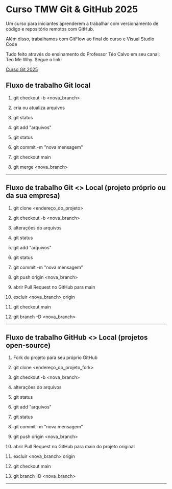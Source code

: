 # Curso TMW Git & GitHub 2025

Um curso para iniciantes aprenderem a trabalhar com versionamento de código e repositório remotos com GitHub.

Além disso, trabalhamos com GitFlow ao final do curso e Visual Studio Code

Tudo feito através do ensinamento do Professor Téo Calvo em seu canal: Teo Me Why. Segue o link:

[Curso Git 2025](https://www.youtube.com/@teomewhy)


## Fluxo de trabalho Git local

01. git checkout -b <nova\_branch>

02. cria ou atualiza arquivos

03. git status

04. git add "arquivos"

05. git status

06. git commit -m "nova mensagem"

07. git checkout main

08. git merge <nova\_branch>



------------------------------------------------------------------



## Fluxo de trabalho Git <> Local (projeto próprio ou da sua empresa)

01. git clone <endereço\_do\_projeto>

02. git checkout -b <nova\_branch>

03. alterações do arquivos

04. git status

05. git add "arquivos"

06. git status

07. git commit -m "nova mensagem"

08. git push origin <nova\_branch>

09. abrir Pull Request no GitHub para main

10. excluir <nova\_branch> origin

11. git checkout main

12. git branch -D <nova\_branch>



------------------------------------------------------------------



## Fluxo de trabalho GitHub <> Local (projetos open-source)

01. Fork do projeto para seu próprio GitHub

02. git clone <endereço\_do\_projeto\_fork>

03. git checkout -b <nova\_branch>

04. alterações do arquivos

05. git status

06. git add "arquivos"

07. git status

08. git commit -m "nova mensagem"

09. git push origin <nova\_branch>

10. abrir Pull Request no GitHub para main do projeto original

11. excluir <nova\_branch> origin

12. git checkout main

13. git branch -D <nova\_branch>



------------------------------------------------------------------